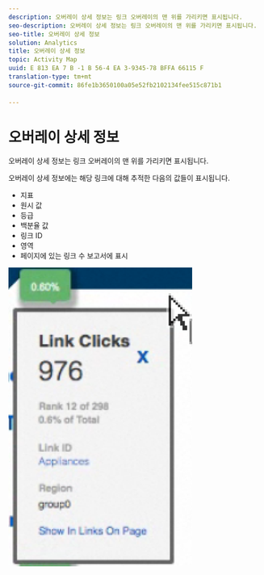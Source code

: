 ```yaml
---
description: 오버레이 상세 정보는 링크 오버레이의 맨 위를 가리키면 표시됩니다.
seo-description: 오버레이 상세 정보는 링크 오버레이의 맨 위를 가리키면 표시됩니다.
seo-title: 오버레이 상세 정보
solution: Analytics
title: 오버레이 상세 정보
topic: Activity Map
uuid: E 813 EA 7 B -1 B 56-4 EA 3-9345-78 BFFA 66115 F
translation-type: tm+mt
source-git-commit: 86fe1b3650100a05e52fb2102134fee515c871b1

---
```



# 오버레이 상세 정보

오버레이 상세 정보는 링크 오버레이의 맨 위를 가리키면 표시됩니다.

오버레이 상세 정보에는 해당 링크에 대해 추적한 다음의 값들이 표시됩니다.

* 지표
* 원시 값
* 등급
* 백분율 값
* 링크 ID
* 영역
* 페이지에 있는 링크 수 보고서에 표시

![](assets/overlay_details.png)

